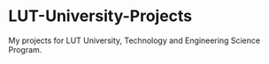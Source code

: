 # LUT-University-Projects
My projects for LUT University, Technology and Engineering Science Program.
